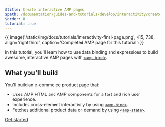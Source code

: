 ```yaml
---
$title: Create interactive AMP pages
$path: /documentation/guides-and-tutorials/develop/interactivity/create-interactive.html
$order: 0
tutorial: true
---
```


{{ image('/static/img/docs/tutorials/interactivity-final-page.png', 415, 738, align='right third', caption='Completed AMP page for this tutorial') }}

In this tutorial, you'll learn how to use data binding and expressions to build awesome, interactive AMP pages with [`<amp-bind>`](/docs/reference/components/amp-bind.html).

## What you'll build

You'll build an e-commerce product page that:

- Uses AMP HTML and AMP components for a fast and rich user experience.
- Includes cross-element interactivity by using [`<amp-bind>`](/docs/reference/components/amp-bind.html).
- Fetches additional product data on demand by using [`<amp-state>`](/docs/reference/components/amp-bind.html#state).


<div class="prev-next-buttons">
<a class="button" href="{{g.doc('/content/amp-dev/documentation/guides-and-tutorials/develop/interactivity/prereqs-setup.md', locale=doc.locale).url.path}}"><span class="arrow-next">Get started</span></a>
</div>
